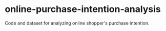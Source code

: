 # online-purchase-intention-analysis
Code and dataset for analyzing online shopper's purchase intention.
